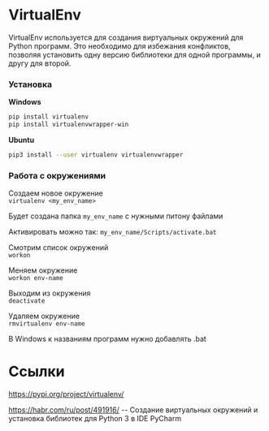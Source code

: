 # VirtualEnv

VirtualEnv используется для создания виртуальных окружений для Python программ. Это необходимо для избежания конфликтов, позволяя установить одну версию библиотеки для одной программы, и другу для второй.

### Установка

**Windows**
```bash
pip install virtualenv
pip install virtualenvwrapper-win
```


**Ubuntu**
```bash
pip3 install --user virtualenv virtualenvwrapper
```

### Работа с окружениями

Создаем новое окружение\
`virtualenv <my_env_name>` 	

Будет создана папка `my_env_name` с нужными питону файлами

Активировать можно так: `my_env_name/Scripts/activate.bat`

Смотрим список окружений\
`workon` 	

Меняем окружение\
`workon env-name` 

Выходим из окружения\
`deactivate` 	

Удаляем окружение\
`rmvirtualenv env-name` 	

В Windows к названиям программ нужно добавлять .bat

# Ссылки
https://pypi.org/project/virtualenv/

https://habr.com/ru/post/491916/ -- Создание виртуальных окружений и установка библиотек для Python 3 в IDE PyCharm
